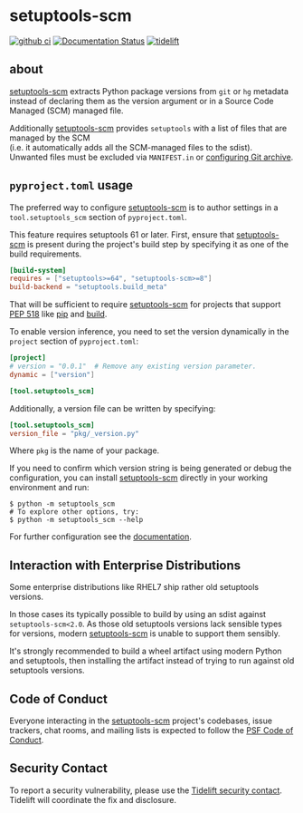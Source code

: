 # setuptools-scm
[![github ci](https://github.com/pypa/setuptools-scm/actions/workflows/python-tests.yml/badge.svg)](https://github.com/pypa/setuptools-scm/actions/workflows/python-tests.yml)
[![Documentation Status](https://readthedocs.org/projects/setuptools-scm/badge/?version=latest)](https://setuptools-scm.readthedocs.io/en/latest/?badge=latest)
[![tidelift](https://tidelift.com/badges/package/pypi/setuptools-scm) ](https://tidelift.com/subscription/pkg/pypi-setuptools-scm?utm_source=pypi-setuptools-scm&utm_medium=readme)

## about

[setuptools-scm] extracts Python package versions from `git` or `hg` metadata
instead of declaring them as the version argument
or in a Source Code Managed (SCM) managed file.

Additionally [setuptools-scm] provides `setuptools` with a list of
files that are managed by the SCM
<br/>
(i.e. it automatically adds all the SCM-managed files to the sdist).
<br/>
Unwanted files must be excluded via `MANIFEST.in`
or [configuring Git archive][git-archive-docs].

## `pyproject.toml` usage

The preferred way to configure [setuptools-scm] is to author
settings in a `tool.setuptools_scm` section of `pyproject.toml`.

This feature requires setuptools 61 or later.
First, ensure that [setuptools-scm] is present during the project's
build step by specifying it as one of the build requirements.

```toml title="pyproject.toml"
[build-system]
requires = ["setuptools>=64", "setuptools-scm>=8"]
build-backend = "setuptools.build_meta"
```

That will be sufficient to require [setuptools-scm] for projects
that support [PEP 518] like [pip] and [build].

[pip]: https://pypi.org/project/pip
[build]: https://pypi.org/project/build
[PEP 518]: https://peps.python.org/pep-0518/


To enable version inference, you need to set the version
dynamically in the `project` section of `pyproject.toml`:

```toml title="pyproject.toml"
[project]
# version = "0.0.1"  # Remove any existing version parameter.
dynamic = ["version"]

[tool.setuptools_scm]
```

Additionally, a version file can be written by specifying:

```toml title="pyproject.toml"
[tool.setuptools_scm]
version_file = "pkg/_version.py"
```

Where `pkg` is the name of your package.

If you need to confirm which version string is being generated or debug the configuration,
you can install [setuptools-scm] directly in your working environment and run:

```console
$ python -m setuptools_scm
# To explore other options, try:
$ python -m setuptools_scm --help
```

For further configuration see the [documentation].

[setuptools-scm]: https://github.com/pypa/setuptools-scm
[documentation]: https://setuptools-scm.readthedocs.io/
[git-archive-docs]: https://setuptools-scm.readthedocs.io/en/stable/usage/#builtin-mechanisms-for-obtaining-version-numbers


## Interaction with Enterprise Distributions

Some enterprise distributions like RHEL7
ship rather old setuptools versions.

In those cases its typically possible to build by using an sdist against `setuptools-scm<2.0`.
As those old setuptools versions lack sensible types for versions,
modern [setuptools-scm] is unable to support them sensibly.

It's strongly recommended to build a wheel artifact using modern Python and setuptools,
then installing the artifact instead of trying to run against old setuptools versions.


## Code of Conduct


Everyone interacting in the [setuptools-scm] project's codebases, issue
trackers, chat rooms, and mailing lists is expected to follow the
[PSF Code of Conduct].

[PSF Code of Conduct]: https://github.com/pypa/.github/blob/main/CODE_OF_CONDUCT.md


## Security Contact

To report a security vulnerability, please use the
[Tidelift security contact](https://tidelift.com/security).
Tidelift will coordinate the fix and disclosure.
